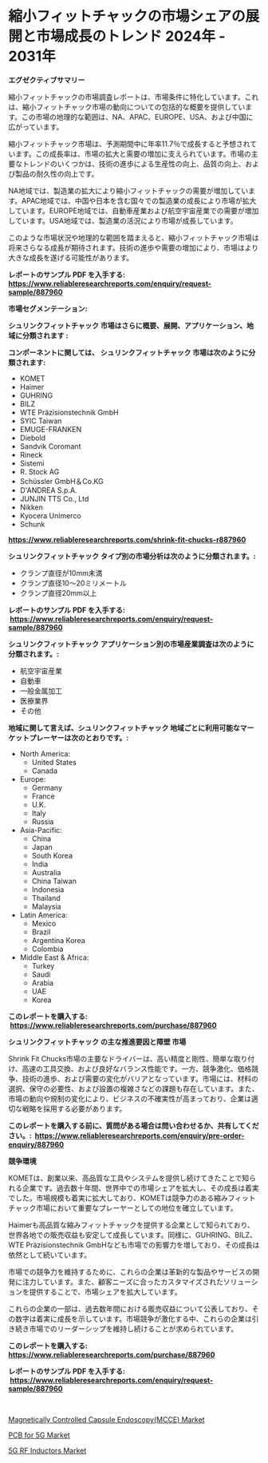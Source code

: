 <p><h1>縮小フィットチャックの市場シェアの展開と市場成長のトレンド 2024年 - 2031年</h1></p><p><strong>エグゼクティブサマリー</strong></p>
<p><p>縮小フィットチャックの市場調査レポートは、市場条件に特化しています。これは、縮小フィットチャック市場の動向についての包括的な概要を提供しています。この市場の地理的な範囲は、NA、APAC、EUROPE、USA、および中国に広がっています。</p><p>縮小フィットチャック市場は、予測期間中に年率11.7％で成長すると予想されています。この成長率は、市場の拡大と需要の増加に支えられています。市場の主要なトレンドのいくつかは、技術の進歩による生産性の向上、品質の向上、および製品の耐久性の向上です。</p><p>NA地域では、製造業の拡大により縮小フィットチャックの需要が増加しています。APAC地域では、中国や日本を含む国々での製造業の成長により市場が拡大しています。EUROPE地域では、自動車産業および航空宇宙産業での需要が増加しています。USA地域では、製造業の活況により市場が成長しています。</p><p>このような市場状況や地理的な範囲を踏まえると、縮小フィットチャック市場は将来さらなる成長が期待されます。技術の進歩や需要の増加により、市場はより大きな成長を遂げる可能性があります。</p></p>
<p><strong>レポートのサンプル PDF を入手する: <a href="https://www.reliableresearchreports.com/enquiry/request-sample/887960">https://www.reliableresearchreports.com/enquiry/request-sample/887960</a></strong></p>
<p><strong>市場セグメンテーション:</strong></p>
<p><strong> シュリンクフィットチャック 市場はさらに概要、展開、アプリケーション、地域に分類されます :</strong></p>
<p><strong>コンポーネントに関しては、 シュリンクフィットチャック 市場は次のように分類されます: &nbsp;</strong></p>
<p><ul><li>KOMET</li><li>Haimer</li><li>GUHRING</li><li>BILZ</li><li>WTE Präzisionstechnik GmbH</li><li>SYIC Taiwan</li><li>EMUGE-FRANKEN</li><li>Diebold</li><li>Sandvik Coromant</li><li>Rineck</li><li>Sistemi</li><li>R. Stock AG</li><li>Schüssler GmbH＆Co.KG</li><li>D'ANDREA S.p.A.</li><li>JUNJIN TTS Co., Ltd</li><li>Nikken</li><li>Kyocera Unimerco</li><li>Schunk</li></ul></p>
<p><strong><a href="https://www.reliableresearchreports.com/shrink-fit-chucks-r887960">https://www.reliableresearchreports.com/shrink-fit-chucks-r887960</a></strong></p>
<p><strong> シュリンクフィットチャック タイプ別の市場分析は次のように分類されます。:</strong></p>
<p><ul><li>クランプ直径が10mm未満</li><li>クランプ直径10〜20ミリメートル</li><li>クランプ直径20mm以上</li></ul></p>
<p><strong>レポートのサンプル PDF を入手する: &nbsp;<a href="https://www.reliableresearchreports.com/enquiry/request-sample/887960">https://www.reliableresearchreports.com/enquiry/request-sample/887960</a></strong></p>
<p><strong> シュリンクフィットチャック アプリケーション別の市場産業調査は次のように分類されます。:</strong></p>
<p><ul><li>航空宇宙産業</li><li>自動車</li><li>一般金属加工</li><li>医療業界</li><li>その他</li></ul></p>
<p><strong>地域に関して言えば、シュリンクフィットチャック 地域ごとに利用可能なマーケットプレーヤーは次のとおりです。:</strong></p>
<p><ul>
    <li>
        North America:
        <ul>
            <li>United States</li>
            <li>Canada</li>
        </ul>
    </li>
    <li>
        Europe:
        <ul>
            <li>Germany</li>
            <li>France</li>
            <li>U.K.</li>
            <li>Italy</li>
            <li>Russia</li>
        </ul>
    </li>
    <li>
        Asia-Pacific:
        <ul>
            <li>China</li>
            <li>Japan</li>
            <li>South Korea</li>
            <li>India</li>
            <li>Australia</li>
            <li>China Taiwan</li>
            <li>Indonesia</li>
            <li>Thailand</li>
            <li>Malaysia</li>
        </ul>
    </li>
    <li>
        Latin America:
        <ul>
            <li>Mexico</li>
            <li>Brazil</li>
            <li>Argentina Korea</li>
            <li>Colombia</li>
        </ul>
    </li>
    <li>
        Middle East & Africa:
        <ul>
            <li>Turkey</li>
            <li>Saudi</li>
            <li>Arabia</li>
            <li>UAE</li>
            <li>Korea</li>
        </ul>
    </li>
    </ul></p>
<p><strong>このレポートを購入する: &nbsp;<a href="https://www.reliableresearchreports.com/purchase/887960">https://www.reliableresearchreports.com/purchase/887960</a></strong></p>
<p><strong>シュリンクフィットチャック の主な推進要因と障壁 市場</strong></p>
<p><p>Shrink Fit Chucks市場の主要なドライバーは、高い精度と剛性、簡単な取り付け、高速の工具交換、および良好なバランス性能です。一方、競争激化、価格競争、技術の進歩、および需要の変化がバリアとなっています。市場には、材料の選択、保守の必要性、および設置の複雑さなどの課題も存在しています。また、市場の動向や規制の変化により、ビジネスの不確実性が高まっており、企業は適切な戦略を採用する必要があります。</p></p>
<p><strong>このレポートを購入する前に、質問がある場合は問い合わせるか、共有してください。:&nbsp; <a href="https://www.reliableresearchreports.com/enquiry/pre-order-enquiry/887960">https://www.reliableresearchreports.com/enquiry/pre-order-enquiry/887960</a></strong></p>
<p><strong>競争環境</strong></p>
<p><p>KOMETは、創業以来、高品質な工具やシステムを提供し続けてきたことで知られる企業です。過去数十年間、世界中での市場シェアを拡大し、その成長は着実でした。市場規模も着実に拡大しており、KOMETは競争力のある縮みフィットチャック市場において重要なプレーヤーとしての地位を確立しています。</p><p>Haimerも高品質な縮みフィットチャックを提供する企業として知られており、世界各地での販売収益も安定して成長しています。同様に、GUHRING、BILZ、WTE Präzisionstechnik GmbHなども市場での影響力を増しており、その成長は依然として続いています。</p><p>市場での競争力を維持するために、これらの企業は革新的な製品やサービスの開発に注力しています。また、顧客ニーズに合ったカスタマイズされたソリューションを提供することで、市場シェアを拡大しています。</p><p>これらの企業の一部は、過去数年間における販売収益について公表しており、その数字は着実に成長を示しています。市場競争が激化する中、これらの企業は引き続き市場でのリーダーシップを維持し続けることが求められています。</p></p>
<p><strong>このレポートを購入する: &nbsp; <a href="https://www.reliableresearchreports.com/purchase/887960">https://www.reliableresearchreports.com/purchase/887960</a></strong></p>
<p><strong>レポートのサンプル PDF を入手する: &nbsp;<a href="https://www.reliableresearchreports.com/enquiry/request-sample/887960">https://www.reliableresearchreports.com/enquiry/request-sample/887960</a></strong><strong></strong></p>
<p>&nbsp;</p>
<p><p><a href="https://www.linkedin.com/pulse/magnetically-controlled-capsule-endoscopymcce-market-size-5vzve?trackingId=JIEICNIcj0uUXQqfVppeYQ%3D%3D">Magnetically Controlled Capsule Endoscopy(MCCE) Market</a></p><p><a href="https://www.linkedin.com/pulse/insights-pcb-5g-market-size-analysing-share-trends-growth-from-atiie?trackingId=BTlZPdY6UDmstRzwBJ76Cg%3D%3D">PCB for 5G Market</a></p><p><a href="https://www.linkedin.com/pulse/global-5g-rf-inductors-market-size-trends-insights-projections-db6ne?trackingId=8WW9iCyeN2ui5vRcYrnreg%3D%3D">5G RF Inductors Market</a></p></p>